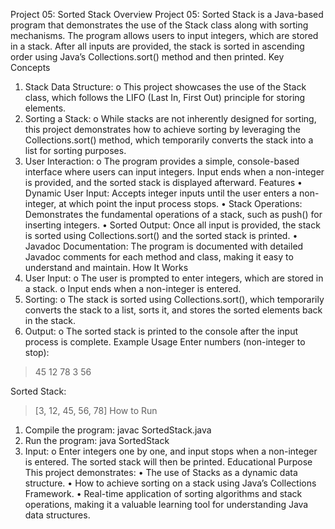 
Project 05: Sorted Stack
Overview
Project 05: Sorted Stack is a Java-based program that demonstrates the use of the Stack class along with sorting mechanisms. The program allows users to input integers, which are stored in a stack. After all inputs are provided, the stack is sorted in ascending order using Java’s Collections.sort() method and then printed.
Key Concepts
1.	Stack Data Structure:
o	This project showcases the use of the Stack class, which follows the LIFO (Last In, First Out) principle for storing elements.
2.	Sorting a Stack:
o	While stacks are not inherently designed for sorting, this project demonstrates how to achieve sorting by leveraging the Collections.sort() method, which temporarily converts the stack into a list for sorting purposes.
3.	User Interaction:
o	The program provides a simple, console-based interface where users can input integers. Input ends when a non-integer is provided, and the sorted stack is displayed afterward.
Features
•	Dynamic User Input: Accepts integer inputs until the user enters a non-integer, at which point the input process stops.
•	Stack Operations: Demonstrates the fundamental operations of a stack, such as push() for inserting integers.
•	Sorted Output: Once all input is provided, the stack is sorted using Collections.sort() and the sorted stack is printed.
•	Javadoc Documentation: The program is documented with detailed Javadoc comments for each method and class, making it easy to understand and maintain.
How It Works
1.	User Input:
o	The user is prompted to enter integers, which are stored in a stack.
o	Input ends when a non-integer is entered.
2.	Sorting:
o	The stack is sorted using Collections.sort(), which temporarily converts the stack to a list, sorts it, and stores the sorted elements back in the stack.
3.	Output:
o	The sorted stack is printed to the console after the input process is complete.
Example Usage
Enter numbers (non-integer to stop):
> 45 12 78 3 56

Sorted Stack:
> [3, 12, 45, 56, 78]
How to Run
1.	Compile the program:
javac SortedStack.java
2.	Run the program:
java SortedStack
3.	Input:
o	Enter integers one by one, and input stops when a non-integer is entered. The sorted stack will then be printed.
Educational Purpose
This project demonstrates:
•	The use of Stacks as a dynamic data structure.
•	How to achieve sorting on a stack using Java’s Collections Framework.
•	Real-time application of sorting algorithms and stack operations, making it a valuable learning tool for understanding Java data structures.



